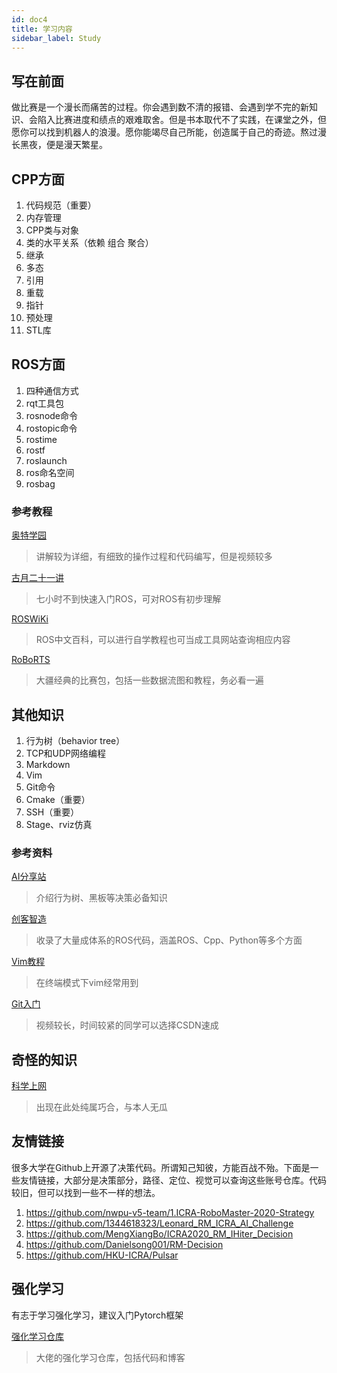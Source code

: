```yaml
---
id: doc4
title: 学习内容
sidebar_label: Study
---
```


## 写在前面

做比赛是一个漫长而痛苦的过程。你会遇到数不清的报错、会遇到学不完的新知识、会陷入比赛进度和绩点的艰难取舍。但是书本取代不了实践，在课堂之外，但愿你可以找到机器人的浪漫。愿你能竭尽自己所能，创造属于自己的奇迹。熬过漫长黑夜，便是漫天繁星。

## CPP方面

1. 代码规范（重要）
2. 内存管理
3. CPP类与对象
4. 类的水平关系（依赖 组合 聚合）
5. 继承
6. 多态
7. 引用
8. 重载
9. 指针
10. 预处理
11. STL库

## ROS方面

1. 四种通信方式
2. rqt工具包
3. rosnode命令
4. rostopic命令
5. rostime
6. rostf
7. roslaunch
8. ros命名空间
9. rosbag

### 参考教程

[奥特学园](https://www.bilibili.com/video/BV1Ci4y1L7ZZ?p=1)

>讲解较为详细，有细致的操作过程和代码编写，但是视频较多

[古月二十一讲](https://www.bilibili.com/video/BV1zt411G7Vn?spm_id_from=333.337.search-card.all.click)

>七小时不到快速入门ROS，可对ROS有初步理解

[ROSWiKi](http://wiki.ros.org/cn/ROS/Tutorials)

>ROS中文百科，可以进行自学教程也可当成工具网站查询相应内容

[RoBoRTS](https://robomaster.github.io/RoboRTS-Tutorial/#/)

>大疆经典的比赛包，包括一些数据流图和教程，务必看一遍

## 其他知识

1. 行为树（behavior tree）
2. TCP和UDP网络编程
3. Markdown
4. Vim
5. Git命令
6. Cmake（重要）
7. SSH（重要）
8. Stage、rviz仿真

### 参考资料

 [AI分享站](http://www.aisharing.com/)

>介绍行为树、黑板等决策必备知识

 [创客智造](https://www.ncnynl.com/)

>收录了大量成体系的ROS代码，涵盖ROS、Cpp、Python等多个方面

 [Vim教程](https://www.runoob.com/linux/linux-vim.html)

>在终端模式下vim经常用到

 [Git入门](https://www.bilibili.com/video/BV1vy4y1s7k6)

>视频较长，时间较紧的同学可以选择CSDN速成

## 奇怪的知识

[科学上网](https://github.com/freefq/free)

>出现在此处纯属巧合，与本人无瓜

## 友情链接

很多大学在Github上开源了决策代码。所谓知己知彼，方能百战不殆。下面是一些友情链接，大部分是决策部分，路径、定位、视觉可以查询这些账号仓库。代码较旧，但可以找到一些不一样的想法。

1. <https://github.com/nwpu-v5-team/1.ICRA-RoboMaster-2020-Strategy>
2. <https://github.com/1344618323/Leonard_RM_ICRA_AI_Challenge>
3. <https://github.com/MengXiangBo/ICRA2020_RM_IHiter_Decision>
4. <https://github.com/Danielsong001/RM-Decision>
5. <https://github.com/HKU-ICRA/Pulsar>

## 强化学习

有志于学习强化学习，建议入门Pytorch框架

[强化学习仓库](https://github.com/ljpzzz/machinelearning)

> 大佬的强化学习仓库，包括代码和博客
